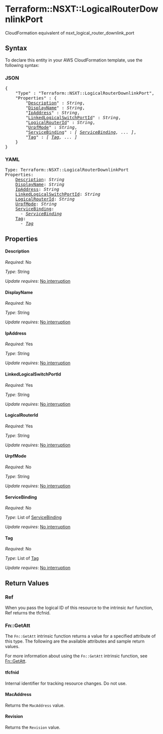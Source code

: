 # Terraform::NSXT::LogicalRouterDownlinkPort

CloudFormation equivalent of nsxt_logical_router_downlink_port

## Syntax

To declare this entity in your AWS CloudFormation template, use the following syntax:

### JSON

<pre>
{
    "Type" : "Terraform::NSXT::LogicalRouterDownlinkPort",
    "Properties" : {
        "<a href="#description" title="Description">Description</a>" : <i>String</i>,
        "<a href="#displayname" title="DisplayName">DisplayName</a>" : <i>String</i>,
        "<a href="#ipaddress" title="IpAddress">IpAddress</a>" : <i>String</i>,
        "<a href="#linkedlogicalswitchportid" title="LinkedLogicalSwitchPortId">LinkedLogicalSwitchPortId</a>" : <i>String</i>,
        "<a href="#logicalrouterid" title="LogicalRouterId">LogicalRouterId</a>" : <i>String</i>,
        "<a href="#urpfmode" title="UrpfMode">UrpfMode</a>" : <i>String</i>,
        "<a href="#servicebinding" title="ServiceBinding">ServiceBinding</a>" : <i>[ <a href="servicebinding.md">ServiceBinding</a>, ... ]</i>,
        "<a href="#tag" title="Tag">Tag</a>" : <i>[ <a href="tag.md">Tag</a>, ... ]</i>
    }
}
</pre>

### YAML

<pre>
Type: Terraform::NSXT::LogicalRouterDownlinkPort
Properties:
    <a href="#description" title="Description">Description</a>: <i>String</i>
    <a href="#displayname" title="DisplayName">DisplayName</a>: <i>String</i>
    <a href="#ipaddress" title="IpAddress">IpAddress</a>: <i>String</i>
    <a href="#linkedlogicalswitchportid" title="LinkedLogicalSwitchPortId">LinkedLogicalSwitchPortId</a>: <i>String</i>
    <a href="#logicalrouterid" title="LogicalRouterId">LogicalRouterId</a>: <i>String</i>
    <a href="#urpfmode" title="UrpfMode">UrpfMode</a>: <i>String</i>
    <a href="#servicebinding" title="ServiceBinding">ServiceBinding</a>: <i>
      - <a href="servicebinding.md">ServiceBinding</a></i>
    <a href="#tag" title="Tag">Tag</a>: <i>
      - <a href="tag.md">Tag</a></i>
</pre>

## Properties

#### Description

_Required_: No

_Type_: String

_Update requires_: [No interruption](https://docs.aws.amazon.com/AWSCloudFormation/latest/UserGuide/using-cfn-updating-stacks-update-behaviors.html#update-no-interrupt)

#### DisplayName

_Required_: No

_Type_: String

_Update requires_: [No interruption](https://docs.aws.amazon.com/AWSCloudFormation/latest/UserGuide/using-cfn-updating-stacks-update-behaviors.html#update-no-interrupt)

#### IpAddress

_Required_: Yes

_Type_: String

_Update requires_: [No interruption](https://docs.aws.amazon.com/AWSCloudFormation/latest/UserGuide/using-cfn-updating-stacks-update-behaviors.html#update-no-interrupt)

#### LinkedLogicalSwitchPortId

_Required_: Yes

_Type_: String

_Update requires_: [No interruption](https://docs.aws.amazon.com/AWSCloudFormation/latest/UserGuide/using-cfn-updating-stacks-update-behaviors.html#update-no-interrupt)

#### LogicalRouterId

_Required_: Yes

_Type_: String

_Update requires_: [No interruption](https://docs.aws.amazon.com/AWSCloudFormation/latest/UserGuide/using-cfn-updating-stacks-update-behaviors.html#update-no-interrupt)

#### UrpfMode

_Required_: No

_Type_: String

_Update requires_: [No interruption](https://docs.aws.amazon.com/AWSCloudFormation/latest/UserGuide/using-cfn-updating-stacks-update-behaviors.html#update-no-interrupt)

#### ServiceBinding

_Required_: No

_Type_: List of <a href="servicebinding.md">ServiceBinding</a>

_Update requires_: [No interruption](https://docs.aws.amazon.com/AWSCloudFormation/latest/UserGuide/using-cfn-updating-stacks-update-behaviors.html#update-no-interrupt)

#### Tag

_Required_: No

_Type_: List of <a href="tag.md">Tag</a>

_Update requires_: [No interruption](https://docs.aws.amazon.com/AWSCloudFormation/latest/UserGuide/using-cfn-updating-stacks-update-behaviors.html#update-no-interrupt)

## Return Values

### Ref

When you pass the logical ID of this resource to the intrinsic `Ref` function, Ref returns the tfcfnid.

### Fn::GetAtt

The `Fn::GetAtt` intrinsic function returns a value for a specified attribute of this type. The following are the available attributes and sample return values.

For more information about using the `Fn::GetAtt` intrinsic function, see [Fn::GetAtt](https://docs.aws.amazon.com/AWSCloudFormation/latest/UserGuide/intrinsic-function-reference-getatt.html).

#### tfcfnid

Internal identifier for tracking resource changes. Do not use.

#### MacAddress

Returns the <code>MacAddress</code> value.

#### Revision

Returns the <code>Revision</code> value.

